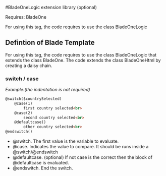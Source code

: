 #BladeOneLogic extension library (optional)

Requires: BladeOne

For using this tag, the code requires to use the class BladeOneLogic
 
## Defintion of Blade Template
For using this tag, the code requires to use the class BladeOneLogic that extends the class BladeOne.
The code extends the class BladeOneHtml by creating a daisy chain.

### switch / case

_Example:(the indentation is not required)_
```html
@switch($countrySelected)
    @case(1)
        first country selected<br>
    @case(2)
        second country selected<br>
    @defaultcase()
        other country selected<br>
@endswitch()
```

- @switch. The first value is the variable to evaluate.
- @case. Indicates the value to compare.  It should be runs inside a @switch/@endswitch
- @defaultcase. (optional) If not case is the correct then the block of @defaultcase is evaluated.
- @endswitch. End the switch.